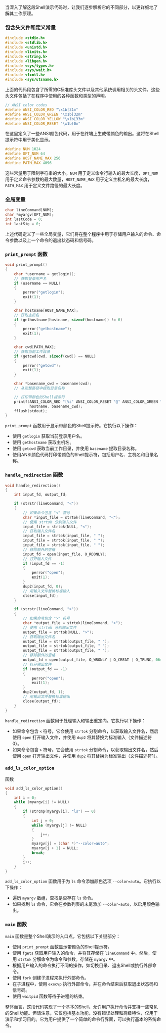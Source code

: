 当深入了解这段Shell演示代码时，让我们逐步解析它的不同部分，以更详细地了解其工作原理。

### 包含头文件和定义常量

```c
#include <stdio.h>
#include <stdlib.h>
#include <unistd.h>
#include <limits.h>
#include <string.h>
#include <libgen.h>
#include <sys/types.h>
#include <sys/wait.h>
#include <fcntl.h>
#include <sys/utsname.h>
```

上面的代码段包含了所需的C标准库头文件以及其他系统调用相关的头文件。这些头文件包括了在程序中使用的各种函数和类型的声明。

```c
// ANSI color codes
#define ANSI_COLOR_RED "\x1b[31m"
#define ANSI_COLOR_GREEN "\x1b[32m"
#define ANSI_COLOR_YELLOW "\x1b[33m"
#define ANSI_COLOR_RESET "\x1b[0m"
```

在这里定义了一些ANSI颜色代码，用于在终端上生成带颜色的输出。这将在Shell提示符中用于美化显示。

```c
#define NUM 1024
#define OPT_NUM 64
#define HOST_NAME_MAX 256
#define PATH_MAX 4096
```

这些常量用于限制字符串的大小。`NUM` 用于定义命令行输入的最大长度，`OPT_NUM` 用于定义命令参数的最大数量，`HOST_NAME_MAX` 用于定义主机名的最大长度，`PATH_MAX` 用于定义文件路径的最大长度。

### 全局变量

```c
char lineCommand[NUM];
char *myargv[OPT_NUM];
int lastCode = 0;
int lastSig = 0;
```

上述代码定义了一些全局变量，它们将在整个程序中用于存储用户输入的命令、命令参数以及上一个命令的退出状态码和信号码。

### `print_prompt` 函数

```c
void print_prompt()
{
    char *username = getlogin();
    // 获取登录用户名
    if (username == NULL)
    {
        perror("getlogin");
        exit(1);
    }

    char hostname[HOST_NAME_MAX];
    // 获取主机名
    if (gethostname(hostname, sizeof(hostname)) != 0)
    {
        perror("gethostname");
        exit(1);
    }

    char cwd[PATH_MAX];
    // 获取当前工作目录
    if (getcwd(cwd, sizeof(cwd)) == NULL)
    {
        perror("getcwd");
        exit(1);
    }

    char *basename_cwd = basename(cwd);
    // 从完整路径中提取目录名称

    // 打印带颜色的Shell提示符
    printf(ANSI_COLOR_RED "[%s" ANSI_COLOR_RESET "@" ANSI_COLOR_GREEN "%s" ANSI_COLOR_RESET " %s]$ ", username,
           hostname, basename_cwd);
    fflush(stdout);
}
```

`print_prompt` 函数用于显示带颜色的Shell提示符。它执行以下操作：

- 使用 `getlogin` 获取当前登录用户名。
- 使用 `gethostname` 获取主机名。
- 使用 `getcwd` 获取当前工作目录，并使用 `basename` 提取目录名称。
- 使用ANSI颜色代码打印带颜色的Shell提示符，包括用户名、主机名和目录名称。

### `handle_redirection` 函数

```c
void handle_redirection()
{
    int input_fd, output_fd;

    if (strstr(lineCommand, "<"))
    {
        // 如果命令包含 "<" 符号
        char *input_file = strtok(lineCommand, "<");
        // 使用 strtok 分割输入文件
        input_file = strtok(NULL, "<");
        // 获取输入文件名
        input_file = strtok(input_file, " ");
        input_file = strtok(input_file, " ");
        input_file = strtok(input_file, " ");
        // 移除额外的空格
        input_fd = open(input_file, O_RDONLY);
        // 打开输入文件
        if (input_fd == -1)
        {
            perror("open");
            exit(1);
        }
        dup2(input_fd, 0);
        // 用输入文件替换标准输入
        close(input_fd);
    }

    if (strstr(lineCommand, ">"))
    {
        // 如果命令包含 ">" 符号
        char *output_file = strtok(lineCommand, ">");
        // 使用 strtok 分割输出文件
        output_file = strtok(NULL, ">");
        // 获取输出文件名
        output_file = strtok(output_file, " ");
        output_file = strtok(output_file, " ");
        output_file = strtok(output_file, " ");
        // 移除额外的空格
        output_fd = open(output_file, O_WRONLY | O_CREAT | O_TRUNC, 0644);
        // 打开输出文件
        if (output_fd == -1)
        {
            perror("open");
            exit(1);
        }
        dup2(output_fd, 1);
        // 用输出文件替换标准输出
        close(output_fd);
    }
}
```

`handle_redirection` 函数用于处理输入和输出重定向。它执行以下操作：

- 如果命令包含 `<` 符号，它会使用 `strtok` 分割命令，以获取输入文件名，然后使用 `open` 打开输入文件，并使用 `dup2` 将其替换为标准输入（文件描述符0）。
- 如果命令包含 `>` 符号，它会使用 `strtok` 分割命令，以获取输出文件名，然后使用 `open` 打开输出文件，并使用 `dup2` 将其替换为标准输出（文件描述符1）。

### `add_ls_color_option`

 函数

```c
void add_ls_color_option()
{
    int i = 0;
    while (myargv[i] != NULL)
    {
        if (strcmp(myargv[i], "ls") == 0)
        {
            int j = 0;
            while (myargv[j] != NULL)
            {
                j++;
            }
            myargv[j] = (char *)"--color=auto";
            myargv[j + 1] = NULL;
            break;
        }
        i++;
    }
}
```

`add_ls_color_option` 函数用于为 `ls` 命令添加颜色选项 `--color=auto`。它执行以下操作：

- 遍历 `myargv` 数组，查找是否存在 `ls` 命令。
- 如果找到 `ls` 命令，它会在参数列表的末尾添加 `--color=auto`，以启用颜色输出。

### `main` 函数

`main` 函数是整个Shell演示的入口点。它包括以下关键部分：

- 使用 `print_prompt` 函数显示带颜色的Shell提示符。
- 使用 `fgets` 获取用户输入的命令，并将其存储在 `lineCommand` 中。然后，使用 `strtok` 分解命令为命令和参数，存储在 `myargv` 中。
- 根据用户输入的命令执行不同的操作，如切换目录、退出Shell或执行外部命令。
- 使用 `fork` 创建子进程来执行外部命令。
- 在子进程中，使用 `execvp` 执行外部命令，并在命令结束后获取退出状态码和信号码。
- 使用 `waitpid` 函数等待子进程的结束。

整体而言，这段代码实现了一个基本的Shell，允许用户执行命令并支持一些常见的Shell功能。但请注意，它仅包括基本功能，没有错误处理和高级特性，仅用于演示和学习目的。它为用户提供了一个简单的命令行界面，可以执行基本的系统命令。